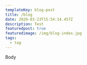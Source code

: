 ```yaml
---
templateKey: blog-post
title: /blog
date: 2020-03-23T15:54:14.457Z
description: Test
featuredpost: true
featuredimage: /img/blog-index.jpg
tags:
  - tag
---
```

Body